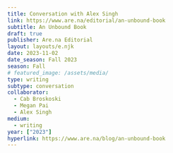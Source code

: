 ```yaml
---
title: Conversation with Alex Singh
link: https://www.are.na/editorial/an-unbound-book
subtitle: An Unbound Book
draft: true
publisher: Are.na Editorial
layout: layouts/e.njk
date: 2023-11-02
date_season: Fall 2023
season: Fall
# featured_image: /assets/media/
type: writing
subtype: conversation
collaborator:
  - Cab Broskoski
  - Megan Pai
  - Alex Singh
medium:
  - writing
year: ["2023"]
hyperlink: https://www.are.na/blog/an-unbound-book
---
```

